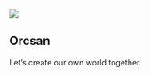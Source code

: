<img src="https://avatars.githubusercontent.com/u/96636469?s=200&v=4"/>

<h2>Orcsan</h2
  <p>Let’s create our own world together.</p>
